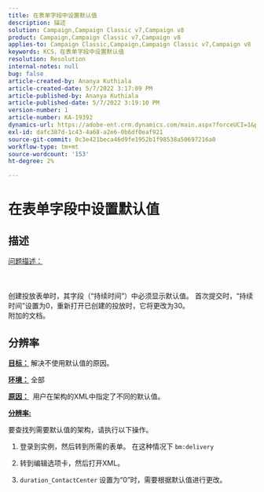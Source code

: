 ```yaml
---
title: 在表单字段中设置默认值
description: 描述
solution: Campaign,Campaign Classic v7,Campaign v8
product: Campaign,Campaign Classic v7,Campaign v8
applies-to: Campaign Classic,Campaign,Campaign Classic v7,Campaign v8
keywords: KCS，在表单字段中设置默认值
resolution: Resolution
internal-notes: null
bug: false
article-created-by: Ananya Kuthiala
article-created-date: 5/7/2022 3:17:09 PM
article-published-by: Ananya Kuthiala
article-published-date: 5/7/2022 3:19:10 PM
version-number: 1
article-number: KA-19392
dynamics-url: https://adobe-ent.crm.dynamics.com/main.aspx?forceUCI=1&pagetype=entityrecord&etn=knowledgearticle&id=ffdd6cc2-18ce-ec11-a7b5-0022480a8e40
exl-id: dafc387d-1c43-4a68-a2e6-0b6df0eaf921
source-git-commit: 0c3e421beca46d9fe1952b1f98538a50697216a0
workflow-type: tm+mt
source-wordcount: '153'
ht-degree: 2%

---
```


# 在表单字段中设置默认值

## 描述

<u>问题描述：</u><br><br> <br><br>创建投放表单时，其字段（“持续时间”）中必须显示默认值。 首次提交时，“持续时间”设置为0，重新打开已创建的投放时，它将更改为30。
<br>附加的文档。<br>

## 分辨率


<b><u>目标：</u></b> 解决不使用默认值的原因。

<b><u>环境：</u></b> 全部

<b><u>原因：</u></b>  用户在架构的XML中指定了不同的默认值。

<b><u>分辨率:</u></b>

要查找列需要默认值的架构，请执行以下操作。

1. 登录到实例，然后转到所需的表单。 在这种情况下 `bm:delivery`

2. 转到编辑选项卡，然后打开XML。

3. `duration_ContactCenter` 设置为“0”时，需要根据默认值进行更改。

